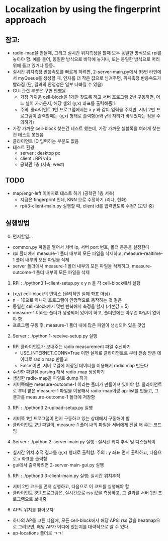 # Localization by using the fingerprint approach

## 참고:
  * radio-map을 만들때, 그리고 실시간 위치측정을 할때 모두 동일한 방식으로 rpi를 놓아야 함. 예를 들어, 동일한 방식으로 바닥에 놓거나, 또는 동일한 방식으로 머리 위에 들고 있거나 등등..
  * 실시간 위치측정 반응속도를 빠르게 하려면, 2-server-main.py에서 95번 라인에서 myQueue를 생성할 때, 인자를 더 작은 값으로 넘겨주면, 위치측정 반응속도가 빨라짐 (단, 결과의 안정성은 일부 나빠질 수 있음)
  * GUI 관련 부분은 구현 안했음
    * 가장 가까운 cell-block을 1개만 찾도록 하고 서버 프로그램 2번 구동하면, 어느 셀이 가까운지, 해당 셀의 (y,x) 좌표를 출력해줌!! 
    * 주의: 클라이언트 1번 프로그램에서는 x y 와 같이 입력을 주지만, 서버 2번 프로그램이 출력할때는 (y,x) 형태로 출력함(x와 y의 자리가 바뀌었다는 점을 주의하기)
  * 가장 가까운 cell-block 찾는건 테스트 했는데, 가장 가까운 셀블록을 여러개 찾는건 테스트 못했음
  * 클라이언트 ID 입력하는 부분도 없음
  * 테스트 환경
    * server : desktop pc
    * client : RPi v4b
    * 공학관 1층 (서측, west)

## TODO
* map/engr-left 이미지로 테스트 하기 (공학관 1층 서측)
  * 지금은 fingerprint 인데, KNN 으로 수정하기 (리나, 현화)
  * rpi/3-client-main.py 실행할 때, client id를 입력받도록 수정? (고민 중)

## 실행방법

0. 먼저할일...
  - common.py 파일을 열어서 서버 ip, 서버 port 번호, 폴더 등등을 설정한다
  - rpi 폴더에서 measure-1 폴더 내부의 모든 파일을 삭제하고, measure-realtime-1 폴더 내부의 모든 파일을 삭제
  - server 폴더에서 measure-1 폴더 내부의 모든 파일을 삭제하고, measure-outcome-1 폴더 내부의 모든 파일을 삭제

1. RPi : ./python3 1-client-setup.py x y n 을 각 cell-block에서 실행
  - (x,y) cell-block의 인덱스 (물리적인 실제 좌표 아님)
  - n = 10으로 하니까 프로그램이 안정적으로 동작하는 것 같음
  - 동일한 cell-block에서 몇번 반복해서 측정을 할지 (기본값 = 5)
  - measure-1 이라는 폴더가 생성되어 있어야 하고, 폴더안에는 아무런 파일이 없어야 함
  - 프로그램 구동 후, measure-1 폴더 내에 많은 파일이 생성되어 있을 것임

2. Server : ./python 1-receive-setup.py 실행
  - RPi 클라이언트가 보내주는 radio measurement 파일 수신하기
    - USE_INTERNET_CONN=True 이면 실제로 클라이언트로 부터 전송 받은 데이터로 radio map 만들고
    - False 이면, 서버 로컬에 저장된 데이터를 이용해서 radio map 만든다
  - 수신한 파일을 parsing 해서 radio-map 생성하기
  - 생성한 radio-map을 파일로 dump 하기
  - 서버쪽에는 measure-outcome-1 이라는 폴더가 만들어져 있어야 함. 클라이언트로 부터 받은 measure-1 파일을 이용해서 radio-map이랑 ap-list를 만들고, 그 결과를 measure-outcome-1 폴더에 저장함

3. RPi : ./python3 2-upload-setup.py 실행
  - 서버쪽 1번 프로그램이 먼저 구동하고 있는 상태에서 구동해야 함
  - 클라이언트 2번 파일이, measure-1 폴더 내의 파일을 서버에게 전달 해 주는 코드임

4. Server : ./python 2-server-main.py 실행 : 실시간 위치 추적 및 디스플레이
  - 실시간 위치 추적 결과를 (y,x) 형태로 출력함. 주의 : y 좌표 면저 출력하고, 다음으로 x 좌표를 출력함
  - gui에서 출력하려면 2-server-main-gui.py 실행

5. RPi : ./python3 3-client-main.py 실행: 실시간 위치추적
  - 서버 2번 코드를 먼저 실행하고, 다음으로 이 코드를 실행해야 함
  - 클라이언트 3번 프로그램은, 실시간으로 rss 값을 측정하고, 그 결과를 서버 2번 프로그램으로 보내줌

6. AP의 위치를 찾아보자!
  - 하나의 AP를 고른 다음에, 모든 cell-block에서 해당 AP의 rss 값을 heatmap으로 그려보면, 해당 AP가 어디에 있는지를 대략적으로 알 수 있다.
  - ap-locations 폴더로 ㄱㄱ!
